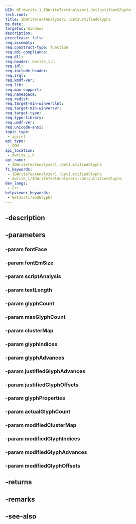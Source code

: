 ```yaml
---
UID: NF:dwrite_1.IDWriteTextAnalyzer1.GetJustifiedGlyphs
tech.root: 
title: IDWriteTextAnalyzer1::GetJustifiedGlyphs
ms.date: 
targetos: Windows
description: 
prerelease: false
req.assembly: 
req.construct-type: function
req.ddi-compliance: 
req.dll: 
req.header: dwrite_1.h
req.idl: 
req.include-header: 
req.irql: 
req.kmdf-ver: 
req.lib: 
req.max-support: 
req.namespace: 
req.redist: 
req.target-min-winverclnt: 
req.target-min-winversvr: 
req.target-type: 
req.type-library: 
req.umdf-ver: 
req.unicode-ansi: 
topic_type:
 - apiref
api_type:
 - COM
api_location:
 - dwrite_1.h
api_name:
 - IDWriteTextAnalyzer1::GetJustifiedGlyphs
f1_keywords:
 - IDWriteTextAnalyzer1::GetJustifiedGlyphs
 - dwrite_1/IDWriteTextAnalyzer1::GetJustifiedGlyphs
dev_langs:
 - c++
helpviewer_keywords:
 - GetJustifiedGlyphs
---
```


## -description

## -parameters

### -param fontFace

### -param fontEmSize

### -param scriptAnalysis

### -param textLength

### -param glyphCount

### -param maxGlyphCount

### -param clusterMap

### -param glyphIndices

### -param glyphAdvances

### -param justifiedGlyphAdvances

### -param justifiedGlyphOffsets

### -param glyphProperties

### -param actualGlyphCount

### -param modifiedClusterMap

### -param modifiedGlyphIndices

### -param modifiedGlyphAdvances

### -param modifiedGlyphOffsets

## -returns

## -remarks

## -see-also

